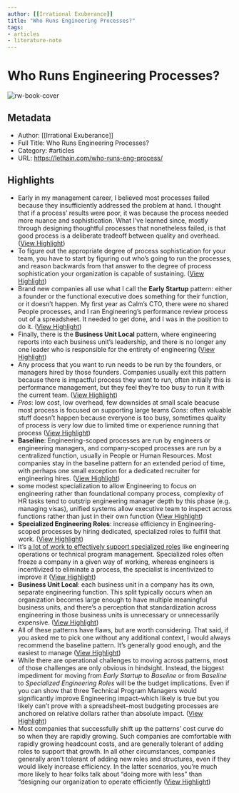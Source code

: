 ```yaml
---
author: [[Irrational Exuberance]]
title: "Who Runs Engineering Processes?"
tags: 
- articles
- literature-note
---
```

# Who Runs Engineering Processes?

![rw-book-cover](https://lethain.com/favicon.ico)

## Metadata
- Author: [[Irrational Exuberance]]
- Full Title: Who Runs Engineering Processes?
- Category: #articles
- URL: https://lethain.com/who-runs-eng-process/

## Highlights
- Early in my management career, I believed most processes failed because they insufficiently addressed the problem at hand. I thought that if a process’ results were poor, it was because the process needed more nuance and sophistication. What I’ve learned since, mostly through designing thoughtful processes that nonetheless failed, is that good process is a deliberate tradeoff between quality and overhead. ([View Highlight](https://read.readwise.io/read/01gx741h56kz41gh50gx5wqh37))
- To figure out the appropriate degree of process sophistication for your team, you have to start by figuring out who’s going to run the processes, and reason backwards from that answer to the degree of process sophistication your organization is capable of sustaining. ([View Highlight](https://read.readwise.io/read/01gx742kvtzz7dgp403ex44sh4))
- Brand new companies all use what I call the **Early Startup** pattern: either a founder or the functional executive does something for their function, or it doesn’t happen. My first year as Calm’s CTO, there were no shared People processes, and I ran Engineering’s performance review process out of a spreadsheet. It needed to get done, and I was in the position to do it. ([View Highlight](https://read.readwise.io/read/01gx7489kanfn70qzhsasp2j9m))
- Finally, there is the **Business Unit Local** pattern, where engineering reports into each business unit’s leadership, and there is no longer any one leader who is responsible for the entirety of engineering ([View Highlight](https://read.readwise.io/read/01gx74ddag3na85gwasy9z2b2k))
- Any process that you want to run needs to be run by the founders, or managers hired by those founders.
  Companies usually exit this pattern because there is impactful process they want to run, often initially this is performance management, but they feel they’re too busy to run it with the current team. ([View Highlight](https://read.readwise.io/read/01gx74eqag0vxkj9hjfe72y5x7))
- *Pros*: low cost, low overhead, few downsides at small scale beacuse most process is focused on supporting large teams
  *Cons*: often valuable stuff doesn’t happen because everyone is too busy, sometimes quality of process is very low due to limited time or experience running that process ([View Highlight](https://read.readwise.io/read/01gx74f3pcjhmr3ftmvsyhq32h))
- **Baseline**: Engineering-scoped processes are run by engineers or engineering managers, and company-scoped processes are run by a centralized function, usually in People or Human Resources. Most companies stay in the baseline pattern for an extended period of time, with perhaps one small exception for a dedicated recruiter for engineering hires. ([View Highlight](https://read.readwise.io/read/01gx74fyk1fknm79rddbg4g00p))
- some modest specialization to allow Engineering to focus on engineering rather than foundational company process, complexity of HR tasks tend to outstrip engineering manager depth by this phase (e.g. managing visas), unified systems allow executive team to inspect across functions rather than just in their own function ([View Highlight](https://read.readwise.io/read/01gx74gyq2nc511eetsd7am4pk))
- **Specialized Engineering Roles**: increase efficiency in Engineering-scoped processes by hiring dedicated, specialized roles to fulfill that work. ([View Highlight](https://read.readwise.io/read/01gx74p87919bz515hmev63k63))
- It’s [a lot of work to effectively support specialized roles](https://lethain.com/specialized-roles/) like engineering operations or technical program management. Specialized roles often freeze a company in a given way of working, whereas engineers is incentivized to eliminate a process, the specialist is incentivized to improve it ([View Highlight](https://read.readwise.io/read/01gx74jf81wnjpy4p4epjaj1mg))
- **Business Unit Local**: each business unit in a company has its own, separate engineering function. This split typically occurs when an organization becomes large enough to have multiple meaningful business units, and there’s a perception that standardization across engineering in those business units is unnecessary or unnecessarily expensive. ([View Highlight](https://read.readwise.io/read/01gx74mtfkzkpgmydsn2ejkjae))
- All of these patterns have flaws, but are worth considering. That said, if you asked me to pick one without any additional context, I would always recommend the baseline pattern. It’s generally good enough, and the easiest to manage ([View Highlight](https://read.readwise.io/read/01gx74nrfgta5zx0qmrpkg9fqt))
- While there are operational challenges to moving across patterns, most of those challenges are only obvious in hindsight. Instead, the biggest impediment for moving from *Early Startup* to *Baseline* or from *Baseline* to *Specialized Engineering Roles* will be the budget implications. Even if you can show that three Technical Program Managers would significantly improve Engineering impact–which likely is true but you likely can’t prove with a spreadsheet–most budgeting processes are anchored on relative dollars rather than absolute impact. ([View Highlight](https://read.readwise.io/read/01gx74sb1b182a7zr596badkmv))
- Most companies that successfully shift up the patterns’ cost curve do so when they are rapidly growing. Such companies are comfortable with rapidly growing headcount costs, and are generally tolerant of adding roles to support that growth. In all other circumstances, companies generally aren’t tolerant of adding new roles and structures, even if they would likely increase efficiency. In the latter scenarios, you’re much more likely to hear folks talk about “doing more with less” than “designing our organization to operate efficiently ([View Highlight](https://read.readwise.io/read/01gx74vj7fk3ka4x675ttgc21k))
